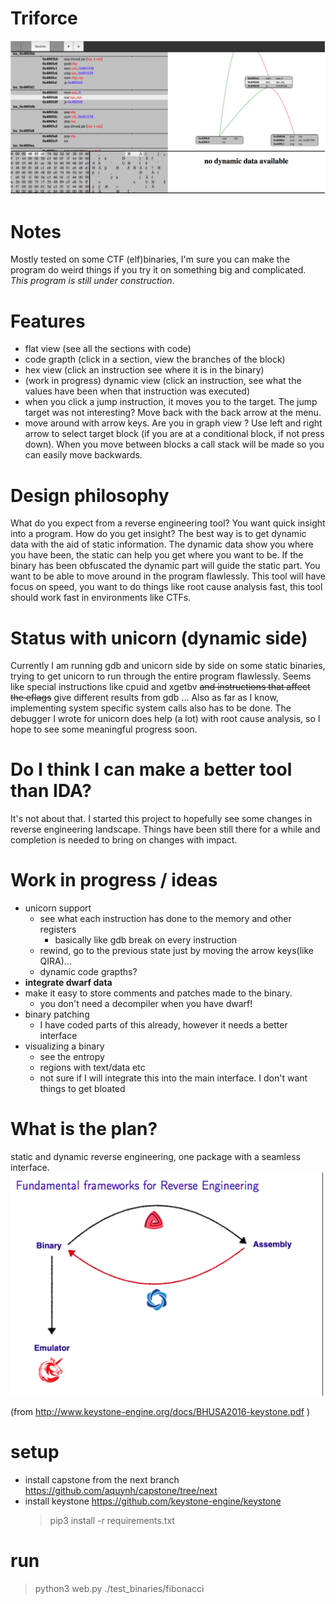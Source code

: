 

# Triforce

<img src="README/current_state.png"  width="800px" />

#   Notes
Mostly tested on some CTF (elf)binaries, I'm sure you can make the program do weird things if you try it on something big and complicated. *This program is still under construction*.

#	Features
-	flat view (see all the sections with code)
-	code grapth (click in a section, view the branches of the block)
-	hex view (click an instruction see where it is in the binary)
-	(work in progress) dynamic view (click an instruction, see what the values have been when that instruction was executed)
-	when you click a jump instruction, it moves you to the target. The jump target was not interesting? Move back with the back arrow at the menu.
-	move around with arrow keys. Are you in graph view ? Use left and right arrow to select target block (if you are at a conditional block, if not press down). When you move between blocks a call stack will be made so you can easily move backwards.


# Design philosophy
What do you expect from a reverse engineering tool? You want quick insight into a program. How do you get insight? The best way is to get dynamic data with the aid of static information. The dynamic data show you where you have been, the static can help you get where you want to be. If the binary has been obfuscated the dynamic part will guide the static part. You want to be able to move around in the program flawlessly. This tool will have focus on speed, you want to do things like root cause analysis fast, this tool should work fast in environments like CTFs. 

#  Status with unicorn (dynamic side)
Currently I am running gdb and unicorn side by side on some static binaries, trying to get unicorn to run through the entire program flawlessly. Seems like special instructions like cpuid and xgetbv ~~and instructions that affect the eflags~~ give different results from gdb ... Also as far as I know, implementing system specific system calls also has to be done. The debugger I wrote for unicorn does help (a lot) with root cause analysis, so I hope to see some meaningful progress soon. 

#  Do I think I can make a better tool than IDA? 
It's not about that. I started this project to hopefully see some changes in reverse engineering landscape. Things have been still there for a while and completion is needed to bring on changes with impact.

#	Work in progress / ideas
-	unicorn support
	-	see what each instruction has done to the memory and other registers
		-	basically like gdb break on every instruction
	-	rewind, go to the previous state just by moving the arrow keys(like QIRA)...
	-	dynamic code grapths?
-	**integrate dwarf data**
-	make it easy to store comments and patches made to the binary. 
	-	you don't need a decompiler when you have dwarf!
-	binary patching
	-	I have coded parts of this already, however it needs a better interface
-	visualizing a binary
	-	see the entropy
	-	regions with text/data etc
	-	not sure if I will integrate this into the main interface. I don't want things to get bloated


#   What is the plan?
static and dynamic reverse engineering, one package with a seamless interface. 
<img src="README/idea.png"  width="500px" />

(from http://www.keystone-engine.org/docs/BHUSA2016-keystone.pdf )

# setup
- install capstone from the next branch
		https://github.com/aquynh/capstone/tree/next
- install keystone
		https://github.com/keystone-engine/keystone
    >  pip3 install -r requirements.txt

# run
> python3 web.py ./test_binaries/fibonacci